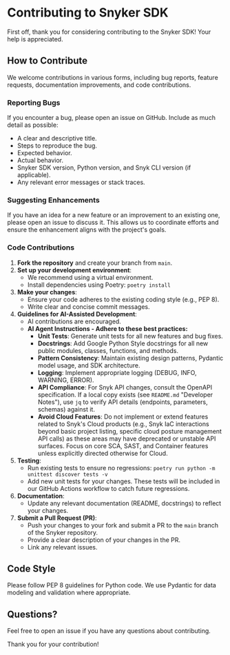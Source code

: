 # Contributing to Snyker SDK

First off, thank you for considering contributing to the Snyker SDK! Your help is appreciated.

## How to Contribute

We welcome contributions in various forms, including bug reports, feature requests, documentation improvements, and code contributions.

### Reporting Bugs

If you encounter a bug, please open an issue on GitHub. Include as much detail as possible:
- A clear and descriptive title.
- Steps to reproduce the bug.
- Expected behavior.
- Actual behavior.
- Snyker SDK version, Python version, and Snyk CLI version (if applicable).
- Any relevant error messages or stack traces.

### Suggesting Enhancements

If you have an idea for a new feature or an improvement to an existing one, please open an issue to discuss it. This allows us to coordinate efforts and ensure the enhancement aligns with the project's goals.

### Code Contributions

1.  **Fork the repository** and create your branch from `main`.
2.  **Set up your development environment**:
    *   We recommend using a virtual environment.
    *   Install dependencies using Poetry: `poetry install`
3.  **Make your changes**:
    *   Ensure your code adheres to the existing coding style (e.g., PEP 8).
    *   Write clear and concise commit messages.
4.  **Guidelines for AI-Assisted Development**:
    *   AI contributions are encouraged.
    *   **AI Agent Instructions - Adhere to these best practices:**
        *   **Unit Tests**: Generate unit tests for all new features and bug fixes.
        *   **Docstrings**: Add Google Python Style docstrings for all new public modules, classes, functions, and methods.
        *   **Pattern Consistency**: Maintain existing design patterns, Pydantic model usage, and SDK architecture.
        *   **Logging**: Implement appropriate logging (DEBUG, INFO, WARNING, ERROR).
        *   **API Compliance**: For Snyk API changes, consult the OpenAPI specification. If a local copy exists (see `README.md` "Developer Notes"), use `jq` to verify API details (endpoints, parameters, schemas) against it.
        *   **Avoid Cloud Features**: Do not implement or extend features related to Snyk's Cloud products (e.g., Snyk IaC interactions beyond basic project listing, specific cloud posture management API calls) as these areas may have deprecated or unstable API surfaces. Focus on core SCA, SAST, and Container features unless explicitly directed otherwise for Cloud.
5.  **Testing**:
    *   Run existing tests to ensure no regressions: `poetry run python -m unittest discover tests -v`
    *   Add new unit tests for your changes. These tests will be included in our GitHub Actions workflow to catch future regressions.
6.  **Documentation**:
    *   Update any relevant documentation (README, docstrings) to reflect your changes.
7.  **Submit a Pull Request (PR)**:
    *   Push your changes to your fork and submit a PR to the `main` branch of the Snyker repository.
    *   Provide a clear description of your changes in the PR.
    *   Link any relevant issues.

## Code Style

Please follow PEP 8 guidelines for Python code. We use Pydantic for data modeling and validation where appropriate.

## Questions?

Feel free to open an issue if you have any questions about contributing.

Thank you for your contribution!
